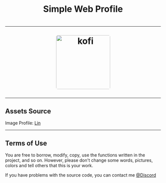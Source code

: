 <h1 align="center">Simple Web Profile<h1>
<hr>
<p align="center" width="100%">
    <a target="_blank" href="https://ko-fi.com/soevielofficial"><img height="175px" style="border-radius:5px" src="https://i.imgur.com/NK1Brs5.png" alt="kofi" /></a>
</p>
<!-- <p align="center" width="100%">
    <img height="175px" src="https://i.imgur.com/W6mUoiN.png" alt="profile">
</p> -->
<hr>

## Assets Source

<!-- Image Background Source: [Wallpapper Engine](https://steamcommunity.com/sharedfiles/filedetails/?id=2795211854)<br> -->

Image Profile: [Lin](https://www.toweroffantasy-global.com/images/Lin-a.jpg)

<hr>

## Terms of Use

You are free to borrow, modify, copy, use the functions written in the project, and so on. However, please don't change some words, pictures, colors and tell others that this is your work.

If you have problems with the source code, you can contact me [@Discord](https://discord.com/users/442224069899976707)